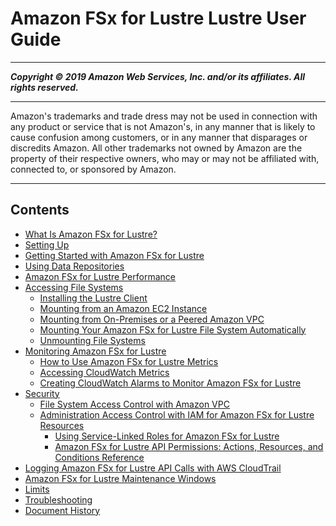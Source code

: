 # Amazon FSx for Lustre Lustre User Guide

-----
*****Copyright &copy; 2019 Amazon Web Services, Inc. and/or its affiliates. All rights reserved.*****

-----
Amazon's trademarks and trade dress may not be used in 
     connection with any product or service that is not Amazon's, 
     in any manner that is likely to cause confusion among customers, 
     or in any manner that disparages or discredits Amazon. All other 
     trademarks not owned by Amazon are the property of their respective
     owners, who may or may not be affiliated with, connected to, or 
     sponsored by Amazon.

-----
## Contents
+ [What Is Amazon FSx for Lustre?](what-is.md)
+ [Setting Up](setting-up.md)
+ [Getting Started with Amazon FSx for Lustre](getting-started.md)
+ [Using Data Repositories](fsx-data-repositories.md)
+ [Amazon FSx for Lustre Performance](performance.md)
+ [Accessing File Systems](accessing-fs.md)
   + [Installing the Lustre Client](install-lustre-client.md)
   + [Mounting from an Amazon EC2 Instance](mounting-ec2-instance.md)
   + [Mounting from On-Premises or a Peered Amazon VPC](mounting-on-premises.md)
   + [Mounting Your Amazon FSx for Lustre File System Automatically](mount-fs-auto-mount-onreboot.md)
   + [Unmounting File Systems](unmounting-fs.md)
+ [Monitoring Amazon FSx for Lustre](monitoring_overview.md)
   + [How to Use Amazon FSx for Lustre Metrics](how_to_use_metrics.md)
   + [Accessing CloudWatch Metrics](accessingmetrics.md)
   + [Creating CloudWatch Alarms to Monitor Amazon FSx for Lustre](creating_alarms.md)
+ [Security](security.md)
   + [File System Access Control with Amazon VPC](limit-access-security-groups.md)
   + [Administration Access Control with IAM for Amazon FSx for Lustre Resources](access-control-overview.md)
      + [Using Service-Linked Roles for Amazon FSx for Lustre](using-service-linked-roles.md)
      + [Amazon FSx for Lustre API Permissions: Actions, Resources, and Conditions Reference](fsx-api-permissions-ref.md)
+ [Logging Amazon FSx for Lustre API Calls with AWS CloudTrail](logging-using-cloudtrail.md)
+ [Amazon FSx for Lustre Maintenance Windows](maintenance-windows.md)
+ [Limits](limits.md)
+ [Troubleshooting](troubleshooting.md)
+ [Document History](doc-history.md)